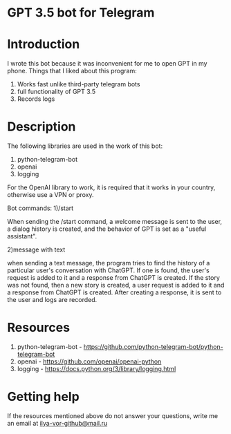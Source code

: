 # GPT 3.5 bot for Telegram

# Introduction
I wrote this bot because it was inconvenient for me to open GPT in my phone.
Things that I liked about this program: 
1) Works fast unlike third-party telegram bots 
2) full functionality of GPT 3.5 
3) Records logs

# Description
The following libraries are used in the work of this bot:
1) python-telegram-bot
2) openai
3) logging

For the OpenAI library to work, it is required that it works in your country, otherwise use a VPN or proxy.

Bot commands: 
1)/start 

When sending the /start command, a welcome message is sent to the user, a dialog history is created, and the behavior of GPT is set as a "useful assistant".

2)message with text

when sending a text message, the program tries to find the history of a particular user's conversation with ChatGPT.
If one is found, the user's request is added to it and a response from ChatGPT is created.
If the story was not found, then a new story is created, a user request is added to it and a response from ChatGPT is created.
After creating a response, it is sent to the user and logs are recorded.

# Resources
1) python-telegram-bot - https://github.com/python-telegram-bot/python-telegram-bot
2) openai - https://github.com/openai/openai-python
3) logging - https://docs.python.org/3/library/logging.html

# Getting help
If the resources mentioned above do not answer your questions, write me an email at ilya-vor-github@mail.ru

